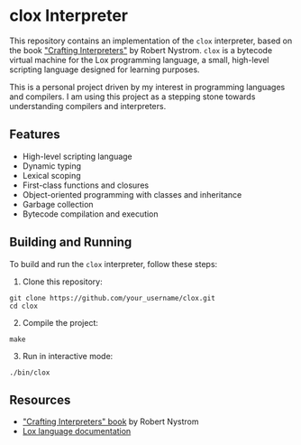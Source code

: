 # clox Interpreter

This repository contains an implementation of the `clox` interpreter, based on the book ["Crafting Interpreters"](http://craftinginterpreters.com) by Robert Nystrom. `clox` is a bytecode virtual machine for the Lox programming language, a small, high-level scripting language designed for learning purposes.

This is a personal project driven by my interest in programming languages and compilers. I am using this project as a stepping stone towards understanding compilers and interpreters.

## Features

- High-level scripting language
- Dynamic typing
- Lexical scoping
- First-class functions and closures
- Object-oriented programming with classes and inheritance
- Garbage collection
- Bytecode compilation and execution

## Building and Running

To build and run the `clox` interpreter, follow these steps:

1. Clone this repository:
```
git clone https://github.com/your_username/clox.git
cd clox
```
2. Compile the project:

```
make
```
3. Run in interactive mode:
```
./bin/clox
```

## Resources

- ["Crafting Interpreters" book](http://craftinginterpreters.com) by Robert Nystrom
- [Lox language documentation](http://craftinginterpreters.com/the-lox-language.html)
